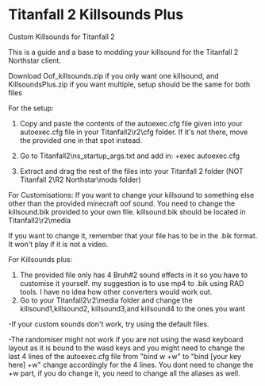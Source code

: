 # Titanfall 2 Killsounds Plus
Custom Killsounds for Titanfall 2

This is a guide and a base to modding your killsound for the Titanfall 2 Northstar client.

Download Oof_killsounds.zip if you only want one killsound, and KillsoundsPlus.zip if you want multiple, setup should be the same for both files

For the setup:
1) Copy and paste the contents of the autoexec.cfg file given into your autoexec.cfg file in your Titanfall2\r2\cfg folder. 
   If it's not there, move the provided one in that spot instead.

2) Go to Titanfall2\ns_startup_args.txt and add in: +exec autoexec.cfg

3) Extract and drag the rest of the files into your Titanfall 2 folder (NOT Titanfall 2\R2 Northstar\mods folder) 

For Customisations:
If you want to change your killsound to something else other than the provided minecraft oof sound. You need to change the killsound.bik provided to your own file.
killsound.bik should be located in Titanfall2\r2\media

If you want to change it, remember that your file has to be in the .bik format. It won't play if it is not a video.


For Killsounds plus:
1) The provided file only has 4 Bruh#2 sound effects in it so you have to customise it yourself. my suggestion is to use mp4 to .bik using RAD tools. I have no idea how other converters would work out.
2) Go to your Titanfall2\r2\media folder and change the killsound1,killsound2, killsound3,and killsound4 to the ones you want

-If your custom sounds don't work, try using the default files. 

-The randomiser might not work if you are not using the wasd keyboard layout as it is bound to the wasd keys and you might need to change the last 4 lines of the autoexec.cfg file from "bind w +w" to "bind [your key here] +w" change accordingly for the 4 lines. You dont need to change the +w part, if you do change it, you need to change all the aliases as well.

